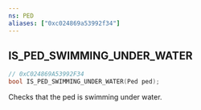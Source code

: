```yaml
---
ns: PED
aliases: ["0xc024869a53992f34"]
---
```

## IS_PED_SWIMMING_UNDER_WATER

```c
// 0xC024869A53992F34
bool IS_PED_SWIMMING_UNDER_WATER(Ped ped);
```

Checks that the ped is swimming under water.

